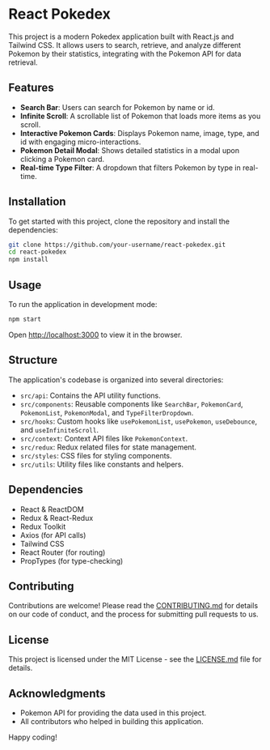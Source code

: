 # React Pokedex

This project is a modern Pokedex application built with React.js and Tailwind CSS. It allows users to search, retrieve, and analyze different Pokemon by their statistics, integrating with the Pokemon API for data retrieval.

## Features

- **Search Bar**: Users can search for Pokemon by name or id.
- **Infinite Scroll**: A scrollable list of Pokemon that loads more items as you scroll.
- **Interactive Pokemon Cards**: Displays Pokemon name, image, type, and id with engaging micro-interactions.
- **Pokemon Detail Modal**: Shows detailed statistics in a modal upon clicking a Pokemon card.
- **Real-time Type Filter**: A dropdown that filters Pokemon by type in real-time.

## Installation

To get started with this project, clone the repository and install the dependencies:

```bash
git clone https://github.com/your-username/react-pokedex.git
cd react-pokedex
npm install
```

## Usage

To run the application in development mode:

```bash
npm start
```

Open [http://localhost:3000](http://localhost:3000) to view it in the browser.

## Structure

The application's codebase is organized into several directories:

- `src/api`: Contains the API utility functions.
- `src/components`: Reusable components like `SearchBar`, `PokemonCard`, `PokemonList`, `PokemonModal`, and `TypeFilterDropdown`.
- `src/hooks`: Custom hooks like `usePokemonList`, `usePokemon`, `useDebounce`, and `useInfiniteScroll`.
- `src/context`: Context API files like `PokemonContext`.
- `src/redux`: Redux related files for state management.
- `src/styles`: CSS files for styling components.
- `src/utils`: Utility files like constants and helpers.

## Dependencies

- React & ReactDOM
- Redux & React-Redux
- Redux Toolkit
- Axios (for API calls)
- Tailwind CSS
- React Router (for routing)
- PropTypes (for type-checking)

## Contributing

Contributions are welcome! Please read the [CONTRIBUTING.md](CONTRIBUTING.md) for details on our code of conduct, and the process for submitting pull requests to us.

## License

This project is licensed under the MIT License - see the [LICENSE.md](LICENSE.md) file for details.

## Acknowledgments

- Pokemon API for providing the data used in this project.
- All contributors who helped in building this application.

Happy coding!